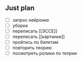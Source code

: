 ## Just plan
- [ ] запрос нейронке
- [ ] уборка
- [ ] переписать [[ЭССЕ]]
- [ ] переписать [[картинки]]
- [ ] пройтись по билетам 
- [ ] повторить теорию 
- [ ] посмотреть ролики по телрии
